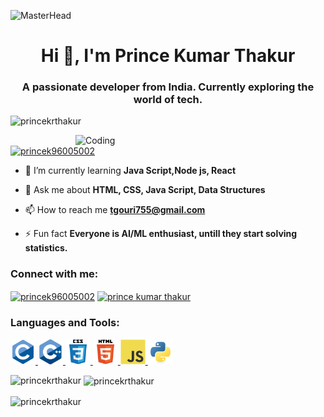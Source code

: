 ![MasterHead](https://user-images.githubusercontent.com/74038190/225813708-98b745f2-7d22-48cf-9150-083f1b00d6c9.gif)
<h1 align="center">Hi 👋, I'm Prince Kumar Thakur</h1>
<h3 align="center">A passionate developer from India. Currently exploring the world of tech.</h3>

<p align="left"> <img src="https://komarev.com/ghpvc/?username=princekrthakur&label=Profile%20views&color=0e75b6&style=flat" alt="princekrthakur" /> </p>

<img align="right" alt="Coding" width="400" src="https://media.tenor.com/C9qukZqPPS4AAAAC/coding-typing.gif">

<p align="left"> <a href="https://twitter.com/princek96005002" target="blank"><img src="https://img.shields.io/twitter/follow/princek96005002?logo=twitter&style=for-the-badge" alt="princek96005002" /></a> </p>

- 🌱 I’m currently learning **Java Script,Node js, React**
  
- 💬 Ask me about **HTML, CSS, Java Script, Data Structures**

- 📫 How to reach me **tgouri755@gmail.com**

- ⚡ Fun fact **Everyone is AI/ML enthusiast, untill they start solving statistics.**

<h3 align="left">Connect with me:</h3>
<p align="left">
<a href="https://twitter.com/princek96005002" target="blank"><img align="center" src="https://raw.githubusercontent.com/rahuldkjain/github-profile-readme-generator/master/src/images/icons/Social/twitter.svg" alt="princek96005002" height="30" width="40" /></a>
<a href="https://linkedin.com/in/prince kumar thakur" target="blank"><img align="center" src="https://raw.githubusercontent.com/rahuldkjain/github-profile-readme-generator/master/src/images/icons/Social/linked-in-alt.svg" alt="prince kumar thakur" height="30" width="40" /></a>
</p>

<h3 align="left">Languages and Tools:</h3>
<p align="left"> <a href="https://www.cprogramming.com/" target="_blank" rel="noreferrer"> <img src="https://raw.githubusercontent.com/devicons/devicon/master/icons/c/c-original.svg" alt="c" width="40" height="40"/> </a> <a href="https://www.w3schools.com/cpp/" target="_blank" rel="noreferrer"> <img src="https://raw.githubusercontent.com/devicons/devicon/master/icons/cplusplus/cplusplus-original.svg" alt="cplusplus" width="40" height="40"/> </a> <a href="https://www.w3schools.com/css/" target="_blank" rel="noreferrer"> <img src="https://raw.githubusercontent.com/devicons/devicon/master/icons/css3/css3-original-wordmark.svg" alt="css3" width="40" height="40"/> </a> <a href="https://www.w3.org/html/" target="_blank" rel="noreferrer"> <img src="https://raw.githubusercontent.com/devicons/devicon/master/icons/html5/html5-original-wordmark.svg" alt="html5" width="40" height="40"/> </a> <a href="https://developer.mozilla.org/en-US/docs/Web/JavaScript" target="_blank" rel="noreferrer"> <img src="https://raw.githubusercontent.com/devicons/devicon/master/icons/javascript/javascript-original.svg" alt="javascript" width="40" height="40"/> </a> <a href="https://www.python.org" target="_blank" rel="noreferrer"> <img src="https://raw.githubusercontent.com/devicons/devicon/master/icons/python/python-original.svg" alt="python" width="40" height="40"/> </a>  </p>

<p><img align="left" src="https://github-readme-stats.vercel.app/api/top-langs?username=princekrthakur&show_icons=true&locale=en&layout=compact" alt="princekrthakur" /></p>

<p>&nbsp;<img align="center" src="https://github-readme-stats.vercel.app/api?username=princekrthakur&show_icons=true&locale=en" alt="princekrthakur" /></p>

<p><img align="center" src="https://github-readme-streak-stats.herokuapp.com/?user=princekrthakur&" alt="princekrthakur" /></p>
